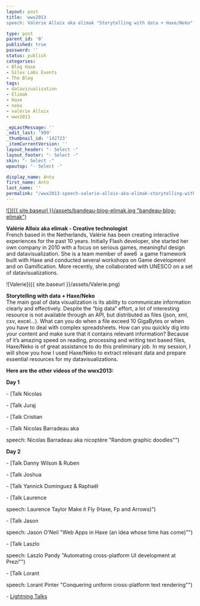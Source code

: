 ```yaml
---
layout: post
title: 'wwx2013
speech: Valérie Alloix aka elimak "Storytelling with data + Haxe/Neko"'

type: post
parent_id: '0'
published: true
password: ''
status: publish
categories:
- Blog Haxe
- Silex Labs Events
- The Blog
tags:
- datavizualisation
- Elimak
- Haxe
- neko
- valérie Alloix
- wwx2013

_epLastMessage: ''
_edit_last: '999'
_thumbnail_id: '142723'
_itemCurrentVersion: ''
layout_header: "- Select -"
layout_footer: "- Select -"
skin: "- Select -"
wpautop: "- Select -"

display_name: Anto
first_name: Anto
last_name: ''
permalink: "/wwx2013-speech-valerie-alloix-aka-elimak-storytelling-with-data-haxeneko/"
---
```


[![]({{ site.baseurl }}/assets/bandeau-blog-elimak.jpg "bandeau-blog-elimak")](https://www.silexlabs.org/142722/the-blog/wwx2013-speech-valerie-alloix-aka-elimak-storytelling-with-data-haxeneko/attachment/bandeau-blog-elimak/)

**Valérie Alloix aka elimak - Creative technologist**  
French based in the Netherlands, Valérie has been creating interactive experiences for the past 10 years. Initially Flash developer, she started her own company in 2010 with a focus on serious games, meaningful design and data­visualization. She is a team member of awe6 ­ a game framework built with Haxe and conducted several workshops on Game development and on Gamification. More recently, she collaborated with UNESCO on a set of data­visualizations.

![Valerie]({{ site.baseurl }}/assets/Valerie.png)

**Storytelling with data + Haxe/Neko**  
The main goal of data visualization is its ability to communicate information clearly and effectively. Despite the “big data” effort, a lot of interesting resource is not available through an API, but distributed as files (json, xml, csv, excel…). What can you do when a file exceed 10 GigaBytes or when you have to deal with complex spreadsheets. How can you quickly dig into your content and make sure that it contains relevant information? Because of it’s amazing speed on reading, processing and writing text based files, Haxe/Neko is of great assistance to do this preliminary job. In my session, I will show you how I used Haxe/Neko to extract relevant data and prepare essential resources for my data­visualizations.  

**Here are the other videos of the wwx2013:**

**Day 1**

- [Talk Nicolas


- [Talk Juraj


- [Talk Cristian


- [Talk Nicolas Barradeau aka

speech: Nicolas Barradeau aka nicoptère "Random graphic doodles"")

**Day 2**

- [Talk Danny Wilson & Ruben


- [Talk Joshua


- [Talk Yannick Dominguez & Raphaël


- [Talk Laurence

speech: Laurence Taylor Make it Fly (Haxe, Fp and Arrows)")

- [Talk Jason

speech: Jason O'Neil "Web Apps in Haxe (an idea whose time has come)"")

- [Talk Laszlo

speech: Laszlo Pandy "Automating cross-platform UI development at Prezi"")

- [Talk Lorant

speech: Lorant Pinter "Conquering uniform cross-platform text rendering"")

- [Lightning Talks](https://www.silexlabs.org/?p=143115 "wwx2013 Lightning Talks")